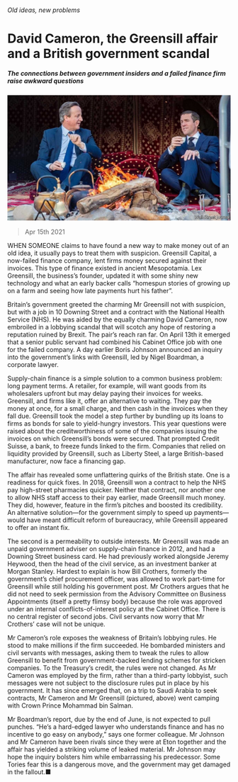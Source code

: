 ###### Old ideas, new problems

# David Cameron, the Greensill affair and a British government scandal 

##### The connections between government insiders and a failed finance firm raise awkward questions 

![image](images/20210417_brp502.jpg) 

> Apr 15th 2021 

WHEN SOMEONE claims to have found a new way to make money out of an old idea, it usually pays to treat them with suspicion. Greensill Capital, a now-failed finance company, lent firms money secured against their invoices. This type of finance existed in ancient Mesopotamia. Lex Greensill, the business’s founder, updated it with some shiny new technology and what an early backer calls “homespun stories of growing up on a farm and seeing how late payments hurt his father”.

Britain’s government greeted the charming Mr Greensill not with suspicion, but with a job in 10 Downing Street and a contract with the National Health Service (NHS). He was aided by the equally charming David Cameron, now embroiled in a lobbying scandal that will scotch any hope of restoring a reputation ruined by Brexit. The pair’s reach ran far. On April 13th it emerged that a senior public servant had combined his Cabinet Office job with one for the failed company. A day earlier Boris Johnson announced an inquiry into the government’s links with Greensill, led by Nigel Boardman, a corporate lawyer.


Supply-chain finance is a simple solution to a common business problem: long payment terms. A retailer, for example, will want goods from its wholesalers upfront but may delay paying their invoices for weeks. Greensill, and firms like it, offer an alternative to waiting. They pay the money at once, for a small charge, and then cash in the invoices when they fall due. Greensill took the model a step further by bundling up its loans to firms as bonds for sale to yield-hungry investors. This year questions were raised about the creditworthiness of some of the companies issuing the invoices on which Greensill’s bonds were secured. That prompted Credit Suisse, a bank, to freeze funds linked to the firm. Companies that relied on liquidity provided by Greensill, such as Liberty Steel, a large British-based manufacturer, now face a financing gap.

The affair has revealed some unflattering quirks of the British state. One is a readiness for quick fixes. In 2018, Greensill won a contract to help the NHS pay high-street pharmacies quicker. Neither that contract, nor another one to allow NHS staff access to their pay earlier, made Greensill much money. They did, however, feature in the firm’s pitches and boosted its credibility. An alternative solution—for the government simply to speed up payments—would have meant difficult reform of bureaucracy, while Greensill appeared to offer an instant fix.

The second is a permeability to outside interests. Mr Greensill was made an unpaid government adviser on supply-chain finance in 2012, and had a Downing Street business card. He had previously worked alongside Jeremy Heywood, then the head of the civil service, as an investment banker at Morgan Stanley. Hardest to explain is how Bill Crothers, formerly the government’s chief procurement officer, was allowed to work part-time for Greensill while still holding his government post. Mr Crothers argues that he did not need to seek permission from the Advisory Committee on Business Appointments (itself a pretty flimsy body) because the role was approved under an internal conflicts-of-interest policy at the Cabinet Office. There is no central register of second jobs. Civil servants now worry that Mr Crothers’ case will not be unique.

Mr Cameron’s role exposes the weakness of Britain’s lobbying rules. He stood to make millions if the firm succeeded. He bombarded ministers and civil servants with messages, asking them to tweak the rules to allow Greensill to benefit from government-backed lending schemes for stricken companies. To the Treasury’s credit, the rules were not changed. As Mr Cameron was employed by the firm, rather than a third-party lobbyist, such messages were not subject to the disclosure rules put in place by his government. It has since emerged that, on a trip to Saudi Arabia to seek contracts, Mr Cameron and Mr Greensill (pictured, above) went camping with Crown Prince Mohammad bin Salman.

Mr Boardman’s report, due by the end of June, is not expected to pull punches. “He’s a hard-edged lawyer who understands finance and has no incentive to go easy on anybody,” says one former colleague. Mr Johnson and Mr Cameron have been rivals since they were at Eton together and the affair has yielded a striking volume of leaked material. Mr Johnson may hope the inquiry bolsters him while embarrassing his predecessor. Some Tories fear this is a dangerous move, and the government may get damaged in the fallout.■

